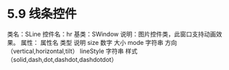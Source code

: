 # 5.9 线条控件

类名：SLine
控件名：hr
基类：SWindow
说明：图片控件类，此窗口支持动画效果。
属性：
属性名 类型 说明
size 数字 大小
mode 字符串 方向（vertical,horizontal,tilt）
lineStyle 字符串 样式（solid,dash,dot,dashdot,dashdotdot）
